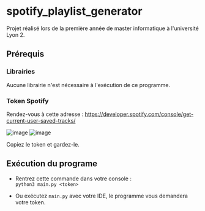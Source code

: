 # spotify_playlist_generator
Projet réalisé lors de la première année de master informatique à l'université Lyon 2.

## Prérequis
### Librairies
Aucune librairie n'est nécessaire à l'exécution de ce programme.

### Token Spotify
Rendez-vous à cette adresse : https://developer.spotify.com/console/get-current-user-saved-tracks/  

![image](https://user-images.githubusercontent.com/37707420/148135496-db8e85aa-bee6-4de7-be19-5369a2a5941e.png)
![image](https://user-images.githubusercontent.com/37707420/148135653-ab3515c5-bf19-4322-8bd2-96e2b5326804.png)  

Copiez le token et gardez-le.

## Exécution du programe
- Rentrez cette commande dans votre console :   
```python3 main.py <token>```   

- Ou exécutez `main.py` avec votre IDE, le programme vous demandera votre token.

